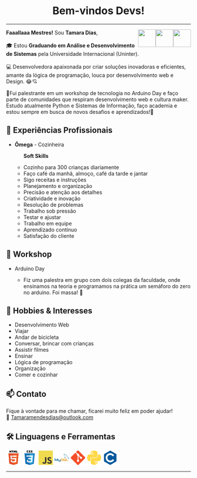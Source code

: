 <h1 align="center">Bem-vindos Devs!</h1>
<hr />

<a href="https://github.com/TamaraDias" target="_blank">
  <img align="right" src="https://cdn.iconscout.com/icon/free/png-256/github-108-438008.png" width="48px" height="48px">
</a>
<a href="https://www.instagram.com/" target="_blank">
  <img align="right" src="https://cdn.icon-icons.com/icons2/1211/PNG/512/1491579602-yumminkysocialmedia36_83067.png" width="48px" height="48px">
</a>
<a href="https://www.linkedin.com/in/tamaramendesdias/" target="_blank">
  <img align="right" src="https://i.ibb.co/Kx2GSrT/linkedin.png" width="48px" height="48px">
</a>

<p align="left">
  <b>Faaallaaa Mestres!</b> Sou <b>Tamara Dias</b>, 
  <br><br>
  🎓 Estou <b>Graduando em Análise e Desenvolvimento de Sistemas</b> pela Universidade Internacional (Uninter).
  <br><br>
  💻 Desenvolvedora apaixonada por criar soluções inovadoras e eficientes, amante da lógica de programação, louca por desenvolvimento web e Design. 😂💘
</p>


<!-- 
<p align="left">
  Atualmente trabalho como: ...<br> 
</p> -->

<p align="left">
  📆Fui palestrante em um workshop de tecnologia no Arduino Day e faço parte de comunidades que respiram desenvolvimento web e cultura maker. Estudo atualmente Python e Sistemas de Informação, faço academia e estou sempre em busca de novos desafios e aprendizados!🚀
</p>



<h2>🚀 Experiências Profissionais</h2>
<ul>
  <li><b>Ômega</b> - Cozinheira
    <ul>
      <p><b>Soft Skills</b><p>
      <li>Cozinho para 300 crianças diariamente</li>
      <li>Faço café da manhã, almoço, café da tarde e jantar</li>
      <li>Sigo receitas e instruções</li>
      <li>Planejamento e organização</li>
      <li>Precisão e atenção aos detalhes</li>
      <li>Criatividade e inovação</li>
      <li>Resolução de problemas</li>
      <li>Trabalho sob pressão</li>
      <li>Testar e ajustar</li>
      <li>Trabalho em equipe</li>
      <li>Aprendizado contínuo</li>
      <li>Satisfação do cliente</li>
    </ul>
  </li>
</ul>

<h2>🎤 Workshop </h2>
<ul>
  <li>Arduino Day</li>
  <ul>
    <li>Fiz uma palestra em grupo com dois colegas da faculdade, onde ensinamos na teoria e programamos na prática um semáforo do zero no arduino. Foi massa! 🤩
  </ul>
</ul>

<h2>👾 Hobbies & Interesses</h2>
<ul>
  <li>Desenvolvimento Web</li>
  <li>Viajar</li>
  <li>Andar de bicicleta</li>
  <li>Conversar, brincar com crianças</li>
  <li>Assistir filmes</li>
  <li>Ensinar</li>
  <li>Lógica de programação</li>
  <li>Organização</li>
  <li>Comer e cozinhar</li>
</ul>

<h2>📫 Contato</h2>
<p>
  Fique à vontade para me chamar, ficarei muito feliz em poder ajudar!<br/>
  📧 <a href="mailto:Tamaramendesdias@outlook.com">Tamaramendesdias@outlook.com</a>
</p>

<h2>🛠️ Linguagens e Ferramentas</h2>
<p align="left">
  <img src="https://raw.githubusercontent.com/devicons/devicon/master/icons/html5/html5-original-wordmark.svg" alt="HTML5" width="40" height="40"/>
  <img src="https://raw.githubusercontent.com/devicons/devicon/master/icons/css3/css3-original-wordmark.svg" alt="CSS3" width="40" height="40"/>
  <img src="https://raw.githubusercontent.com/devicons/devicon/master/icons/javascript/javascript-original.svg" alt="JavaScript" width="40" height="40"/>
  <img src="https://raw.githubusercontent.com/devicons/devicon/master/icons/mysql/mysql-original-wordmark.svg" alt="MySQL" width="40" height="40"/>
  <img src="https://raw.githubusercontent.com/devicons/devicon/master/icons/git/git-original.svg" alt="Git" width="40" height="40"/>
  <img src="https://raw.githubusercontent.com/devicons/devicon/master/icons/python/python-plain.svg" alt="Python" width="40" height="40"/>
  <img src="https://raw.githubusercontent.com/devicons/devicon/master/icons/c/c-plain.svg" alt="C" width="40" height="40"/>
  </p>

<!-- <p align="left">
  <img src="https://komarev.com/ghpvc/?username=tamaradias" alt="Tamara Dias" />
</p> -->
---
